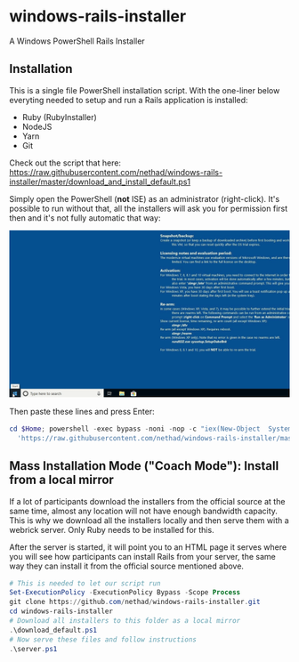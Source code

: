 # windows-rails-installer

A Windows PowerShell Rails Installer

## Installation

This is a single file PowerShell installation script. With the one-liner below everyting needed to setup and run a Rails application is installed:

- Ruby (RubyInstaller)
- NodeJS
- Yarn
- Git

Check out the script that here: https://raw.githubusercontent.com/nethad/windows-rails-installer/master/download_and_install_default.ps1

Simply open the PowerShell (**not** ISE) as an administrator (right-click). It's possible to run without that, all the installers will ask you for permission first then and it's not fully automatic that way:

![](run-powershell-as-administrator.gif?raw=true)

Then paste these lines and press Enter:

```powershell
cd $Home; powershell -exec bypass -noni -nop -c "iex(New-Object  System.Net.WebClient).DownloadString( ` 
  'https://raw.githubusercontent.com/nethad/windows-rails-installer/master/download_and_install_default.ps1')"
```

## Mass Installation Mode ("Coach Mode"): Install from a local mirror

If a lot of participants download the installers from the official source at the same time, almost any
location will not have enough bandwidth capacity. This is why we download all the installers locally
and then serve them with a webrick server. Only Ruby needs to be installed for this.

After the server is started, it will point you to an HTML page it serves where you will see how participants can install Rails from your server, the same way they can install it from the official source mentioned above.

```powershell
# This is needed to let our script run
Set-ExecutionPolicy -ExecutionPolicy Bypass -Scope Process
git clone https://github.com/nethad/windows-rails-installer.git
cd windows-rails-installer
# Download all installers to this folder as a local mirror
.\download_default.ps1
# Now serve these files and follow instructions
.\server.ps1
```
